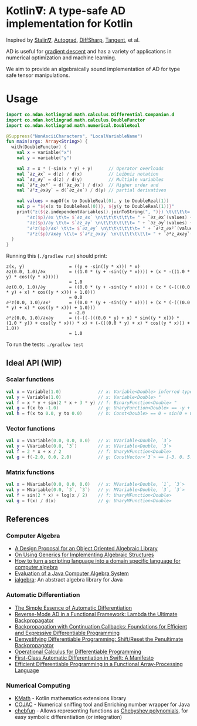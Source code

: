 # Kotlin𝛁: A type-safe AD implementation for Kotlin

Inspired by [Stalin∇](https://github.com/Functional-AutoDiff/STALINGRAD), [Autograd](https://github.com/hips/autograd), [DiffSharp](https://github.com/DiffSharp/DiffSharp), [Tangent](https://github.com/google/tangent), et al.

AD is useful for [gradient descent](https://en.wikipedia.org/wiki/Gradient_descent) and has a variety of applications in numerical optimization and machine learning.

We aim to provide an algebraically sound implementation of AD for type safe tensor manipulations.

# Usage

```kotlin
import co.ndan.kotlingrad.math.calculus.Differential.Companion.d
import co.ndan.kotlingrad.math.calculus.DoubleFunctor
import co.ndan.kotlingrad.math.numerical.DoubleReal

@Suppress("NonAsciiCharacters", "LocalVariableName")
fun main(args: Array<String>) {
  with(DoubleFunctor) {
    val x = variable("x")
    val y = variable("y")

    val z = x * (-sin(x * y) + y)      // Operator overloads
    val `∂z_∂x` = d(z) / d(x)          // Leibniz notation
    val `∂z_∂y` = d(z) / d(y)          // Multiple variables
    val `∂²z_∂x²` = d(`∂z_∂x`) / d(x)  // Higher order and
    val `∂²z_∂x∂y` = d(`∂z_∂x`) / d(y) // partial derivatives

    val values = mapOf(x to DoubleReal(0), y to DoubleReal(1))
    val p = "${x(x to DoubleReal(0))}, ${y(y to DoubleReal(1))}"
    print("z(${z.independentVariables().joinToString(", ")}) \t\t\t\t= $z\n" +
        "∂z($p)/∂x \t\t= $`∂z_∂x` \n\t\t\t\t\t\t= " + `∂z_∂x`(values) + "\n" +
        "∂z($p)/∂y \t\t= $`∂z_∂y` \n\t\t\t\t\t\t= " + `∂z_∂y`(values) + "\n" +
        "∂²z($p)/∂x² \t\t= $`∂z_∂y` \n\t\t\t\t\t\t= " + `∂²z_∂x²`(values) + "\n" +
        "∂²z($p)/∂x∂y \t\t= $`∂²z_∂x∂y` \n\t\t\t\t\t\t= " + `∂²z_∂x∂y`(values))
  }
}
```

Running this (`./gradlew run`) should print:

```
z(x, y) 				= ((y + -sin((y * x))) * x)
∂z(0.0, 1.0)/∂x 		= ((1.0 * (y + -sin((y * x)))) + (x * -((1.0 * y) * cos((y * x))))) 
						= 1.0
∂z(0.0, 1.0)/∂y 		= ((0.0 * (y + -sin((y * x)))) + (x * (-(((0.0 * y) + x) * cos((y * x))) + 1.0))) 
						= 0.0
∂²z(0.0, 1.0)/∂x² 		= ((0.0 * (y + -sin((y * x)))) + (x * (-(((0.0 * y) + x) * cos((y * x))) + 1.0))) 
						= -2.0
∂²z(0.0, 1.0)/∂x∂y 		= ((-((-(((0.0 * y) + x) * sin((y * x))) * (1.0 * y)) + cos((y * x))) * x) + (-(((0.0 * y) + x) * cos((y * x))) + 1.0)) 
						= 1.0
```

To run the tests: `./gradlew test`

## Ideal API (WIP)

### Scalar functions

```kotlin
val x = Variable(1.0)              // x: Variable<Double> inferred type
val y = Variable(1.0)              // x: Variable<Double> "
val f = x * y + sin(2 * x + 3 * y) // f: BinaryFunction<Double> "
val g = f(x to -1.0)               // g: UnaryFunction<Double> == -y + sin(-2 + 3 * y)
val h = f(x to 0.0, y to 0.0)      // h: Const<Double> == 0 + sin(0 + 0) == 0
```

### Vector functions

```kotlin
val x = VVariable(0.0, 0.0, 0.0)   // x: VVariable<Double, `3`>
val y = VVariable(0.0, `3`)        // x: VVariable<Double, `3`>
val f = 2 * x + x / 2              // f: UnaryVFunction<Double>
val g = f(-2.0, 0.0, 2.0)          // g: ConstVector<`3`> == [-3. 0. 5.]
```

### Matrix functions

```kotlin
val x = MVariable(0.0, 0.0, 0.0)   // x: MVariable<Double, `1`, `3`>
val y = MVariable(0.0, `3`, `3`)   // y: MVariable<Double, `3`, `3`>
val f = sin(2 * x) + log(x / 2)    // f: UnaryMFunction<Double>
val g = f(x) / d(x)                // g: UnaryMFunction<Double>
```

## References

### Computer Algebra

* [A Design Proposal for an Object Oriented Algebraic Library](https://pdfs.semanticscholar.org/6fd2/88960ef83469c898a3d8ed8f0950e7839625.pdf)
* [On Using Generics for Implementing Algebraic Structures](http://www.cs.ubbcluj.ro/~studia-i/contents/2011-4/02-Niculescu.pdf)
* [How to turn a scripting language into a domain specific language for computer algebra](https://arxiv.org/pdf/0811.1061.pdf)
* [Evaluation of a Java Computer Algebra System](https://pdfs.semanticscholar.org/ce81/39a9008bdc7d23be0ff05ef5a16d512b352c.pdf)
* [jalgebra](https://github.com/mdgeorge4153/jalgebra): An abstract algebra library for Java

### Automatic Differentiation

* [The Simple Essence of Automatic Differentiation](http://conal.net/papers/essence-of-ad/essence-of-ad-icfp.pdf)
* [Reverse-Mode AD in a Functional Framework: Lambda the Ultimate Backpropagator](http://www-bcl.cs.may.ie/~barak/papers/toplas-reverse.pdf)
* [Backpropagation with Continuation Callbacks: Foundations for Efficient and Expressive Differentiable Programming](http://papers.nips.cc/paper/8221-backpropagation-with-callbacks-foundations-for-efficient-and-expressive-differentiable-programming.pdf)
* [Demystifying Differentiable Programming: Shift/Reset the Penultimate Backpropagator](https://www.cs.purdue.edu/homes/rompf/papers/wang-preprint201811.pdf)
* [Operational Calculus for Differentiable Programming](https://arxiv.org/pdf/1610.07690.pdf)
* [First-Class Automatic Differentiation in Swift: A Manifesto](https://gist.github.com/rxwei/30ba75ce092ab3b0dce4bde1fc2c9f1d)
* [Efficient Differentiable Programming in a Functional Array-Processing Language](https://arxiv.org/pdf/1806.02136.pdf)

### Numerical Computing

* [KMath](https://github.com/altavir/kmath) - Kotlin mathematics extensions library
* [COJAC](https://github.com/Cojac/Cojac) - Numerical sniffing tool and Enriching number wrapper for Java
* [chebfun](http://www.chebfun.org/) - Allows representing functions as [Chebyshev polynomials](https://en.wikipedia.org/wiki/Chebyshev_polynomials), for easy symbolic differentiation (or integration)
